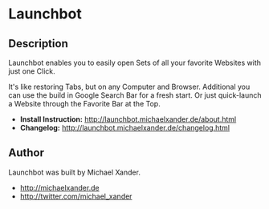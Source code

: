 # Launchbot

## Description

Launchbot enables you to easily open Sets of all your favorite Websites with just one Click.

It's like restoring Tabs, but on any Computer and Browser. Additional you can use the build in Google Search Bar for a fresh start. Or just quick-launch a Website through the Favorite Bar at the Top.

* **Install Instruction:** http://launchbot.michaelxander.de/about.html
* **Changelog:** http://launchbot.michaelxander.de/changelog.html


## Author

Launchbot was built by Michael Xander.

* http://michaelxander.de
* http://twitter.com/michael_xander


